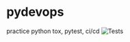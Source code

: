 # pydevops
practice python tox, pytest, ci/cd
![Tests](https://github.com/chnadell/pydevops/blob/main/actions/workflows/call_tox.yml/badge.svg)
